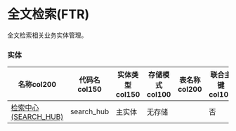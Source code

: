 # 全文检索(FTR) <!-- {docsify-ignore-all} -->

全文检索相关业务实体管理。

### 实体

|    名称col200   | 代码名col150      |  实体类型col150   | 存储模式col100 | 表名称col200   |    联合主键col100   |  主状态col100   |  权限控制col150  |  启用审计col100    |  备注col500  |
| --------  |------------| -----   |  --------|  --------|  --------|    -------- | -------- | -------- |-------- |
|[检索中心(SEARCH_HUB)](module/FTR/search_hub)|search_hub|主实体|无存储||否|否|自控制|否||

